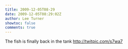 ```yaml
---
title: 2009-12-05T08-29
date: 2009-12-05T08:29:02Z
author: Lee Turner
showtoc: false
comments: true
---
```


The fish is finally back in the tank  http://twitpic.com/s7wa7

